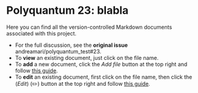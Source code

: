 # Polyquantum 23: blabla

Here you can find all the version-controlled Markdown documents associated with this project.
- For the full discussion, see the **original issue** andreamari/polyquantum_test#23.
- To **view** an existing document, just click on the file name.
- To **add** a new document, click the _Add file_ button at the top right and follow [this guide](../README.md).
- To **edit** an existing document, first click on the file name, then click the (_Edit_) (✏️) button at the top right and follow [this guide](../README.md).
